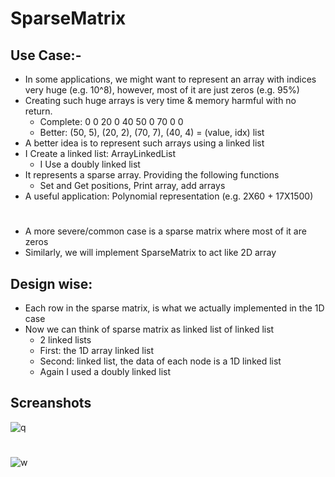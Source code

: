 # SparseMatrix

## Use Case:-
- In some applications, we might want to represent an array with indices very
huge (e.g. 10^8), however, most of it are just zeros (e.g. 95%)
- Creating such huge arrays is very time & memory harmful with no return.
  - Complete: 0 0 20 0 40 50 0 70 0 0
  - Better: (50, 5), (20, 2), (70, 7), (40, 4) = (value, idx) list
- A better idea is to represent such arrays using a linked list
- I Create a linked list: ArrayLinkedList
  - I Use a doubly linked list
- It represents a sparse array. Providing the following functions
  - Set and Get positions, Print array, add arrays
- A useful application: Polynomial representation (e.g. 2X60 + 17X1500)
# 
- A more severe/common case is a sparse matrix where most of it are zeros
- Similarly, we will implement SparseMatrix to act like 2D array
## Design wise:
   - Each row in the sparse matrix, is what we actually implemented in the 1D case
   - Now we can think of sparse matrix as linked list of linked list
     - 2 linked lists
     - First: the 1D array linked list
     - Second: linked list, the data of each node is a 1D linked list
     - Again I used a doubly linked list
 
 ## Screanshots
 
 
![q](https://user-images.githubusercontent.com/92885872/182622833-908afbaf-bc4d-486f-814e-538928ac9f58.png)
# 
![w](https://user-images.githubusercontent.com/92885872/182622404-5bfb1772-d02a-45d7-9e25-f40763c25b8e.png)
 
